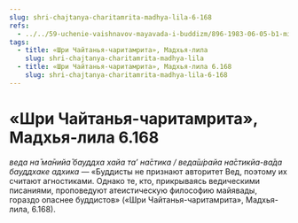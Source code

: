 ```yaml
---
slug: shri-chajtanya-charitamrita-madhya-lila-6-168
refs:
  - ../../59-uchenie-vaishnavov-mayavada-i-buddizm/896-1983-06-05-b1-missiya-shankary.md
tags:
  - title: «Шри Чайтанья-чаритамрита», Мадхья-лила
    slug: shri-chajtanya-charitamrita-madhya-lila
  - title: «Шри Чайтанья-чаритамрита», Мадхья-лила 6.168
    slug: shri-chajtanya-charitamrita-madhya-lila-6-168
---
```


# «Шри Чайтанья-чаритамрита», Мадхья-лила 6.168

*веда на̄ ма̄нийа̄ бауддха хайа та’ на̄стика / веда̄ш́райа на̄стикйа-ва̄да бауддхаке адхика* — «Буддисты не признают авторитет Вед, поэтому их считают агностиками. Однако те, кто, прикрываясь ведическими писаниями, проповедуют атеистическую философию майявады, гораздо опаснее буддистов» («Шри Чайтанья-чаритамрита», Мадхья-лила, 6.168).
